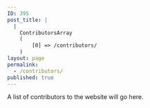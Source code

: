 ```yaml
---
ID: 395
post_title: |
  |
    ContributorsArray
    (
        [0] => /contributors/
    )
layout: page
permalink:
  - /contributors/
published: true
---
```

A list of contributors to the website will go here.